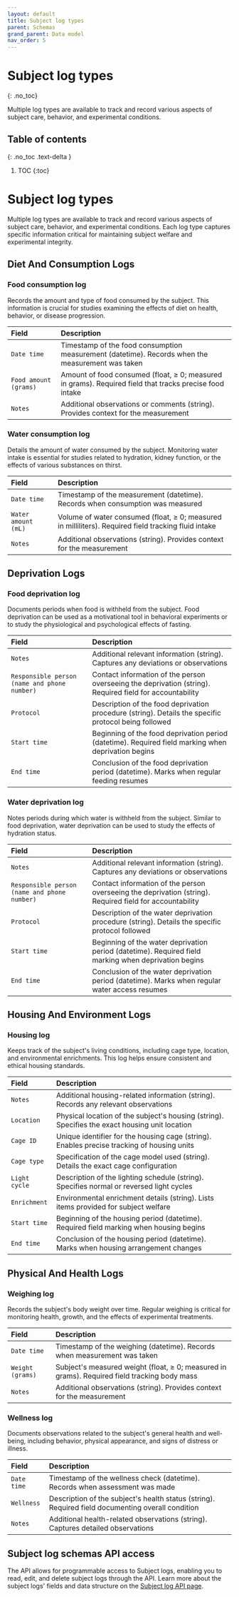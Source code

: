 ```yaml
---
layout: default
title: Subject log types
parent: Schemas
grand_parent: Data model
nav_order: 5
---
```


# Subject log types
{: .no_toc}

Multiple log types are available to track and record various aspects of subject care, behavior, and experimental conditions.

## Table of contents
{: .no_toc .text-delta }

1. TOC
{:toc}

# Subject log types

Multiple log types are available to track and record various aspects of subject care, behavior, and experimental conditions. Each log type captures specific information critical for maintaining subject welfare and experimental integrity.

## Diet And Consumption Logs

### Food consumption log

Records the amount and type of food consumed by the subject. This information is crucial for studies examining the effects of diet on health, behavior, or disease progression.

| Field | Description |
|:------|:------------|
| `Date time` | Timestamp of the food consumption measurement (datetime). Records when the measurement was taken |
| `Food amount (grams)` | Amount of food consumed (float, ≥ 0; measured in grams). Required field that tracks precise food intake |
| `Notes` | Additional observations or comments (string). Provides context for the measurement |

### Water consumption log

Details the amount of water consumed by the subject. Monitoring water intake is essential for studies related to hydration, kidney function, or the effects of various substances on thirst.

| Field | Description |
|:------|:------------|
| `Date time` | Timestamp of the measurement (datetime). Records when consumption was measured |
| `Water amount (mL)` | Volume of water consumed (float, ≥ 0; measured in milliliters). Required field tracking fluid intake |
| `Notes` | Additional observations (string). Provides context for the measurement |

## Deprivation Logs

### Food deprivation log

Documents periods when food is withheld from the subject. Food deprivation can be used as a motivational tool in behavioral experiments or to study the physiological and psychological effects of fasting.

| Field | Description |
|:------|:------------|
| `Notes` | Additional relevant information (string). Captures any deviations or observations |
| `Responsible person (name and phone number)` | Contact information of the person overseeing the deprivation (string). Required field for accountability |
| `Protocol` | Description of the food deprivation procedure (string). Details the specific protocol being followed |
| `Start time` | Beginning of the food deprivation period (datetime). Required field marking when deprivation begins |
| `End time` | Conclusion of the food deprivation period (datetime). Marks when regular feeding resumes |

### Water deprivation log

Notes periods during which water is withheld from the subject. Similar to food deprivation, water deprivation can be used to study the effects of hydration status.

| Field | Description |
|:------|:------------|
| `Notes` | Additional relevant information (string). Captures any deviations or observations |
| `Responsible person (name and phone number)` | Contact information of the person overseeing the deprivation (string). Required field for accountability |
| `Protocol` | Description of the water deprivation procedure (string). Details the specific protocol followed |
| `Start time` | Beginning of the water deprivation period (datetime). Required field marking when deprivation begins |
| `End time` | Conclusion of the water deprivation period (datetime). Marks when regular water access resumes |

## Housing And Environment Logs

### Housing log

Keeps track of the subject's living conditions, including cage type, location, and environmental enrichments. This log helps ensure consistent and ethical housing standards.

| Field | Description |
|:------|:------------|
| `Notes` | Additional housing-related information (string). Records any relevant observations |
| `Location` | Physical location of the subject's housing (string). Specifies the exact housing unit location |
| `Cage ID` | Unique identifier for the housing cage (string). Enables precise tracking of housing units |
| `Cage type` | Specification of the cage model used (string). Details the exact cage configuration |
| `Light cycle` | Description of the lighting schedule (string). Specifies normal or reversed light cycles |
| `Enrichment` | Environmental enrichment details (string). Lists items provided for subject welfare |
| `Start time` | Beginning of the housing period (datetime). Required field marking when housing begins |
| `End time` | Conclusion of the housing period (datetime). Marks when housing arrangement changes |

## Physical And Health Logs

### Weighing log

Records the subject's body weight over time. Regular weighing is critical for monitoring health, growth, and the effects of experimental treatments.

| Field | Description |
|:------|:------------|
| `Date time` | Timestamp of the weighing (datetime). Records when measurement was taken |
| `Weight (grams)` | Subject's measured weight (float, ≥ 0; measured in grams). Required field tracking body mass |
| `Notes` | Additional observations (string). Provides context for the measurement |

### Wellness log

Documents observations related to the subject's general health and well-being, including behavior, physical appearance, and signs of distress or illness.

| Field | Description |
|:------|:------------|
| `Date time` | Timestamp of the wellness check (datetime). Records when assessment was made |
| `Wellness` | Description of the subject's health status (string). Required field documenting overall condition |
| `Notes` | Additional health-related observations (string). Captures detailed observations |

## Subject log schemas API access

The API allows for programmable access to Subject logs, enabling you to read, edit, and delete subject logs through the API. Learn more about the subject logs' fields and data structure on the [Subject log API page]({{"api/schemas/subjectlog/"|absolute_url}}).